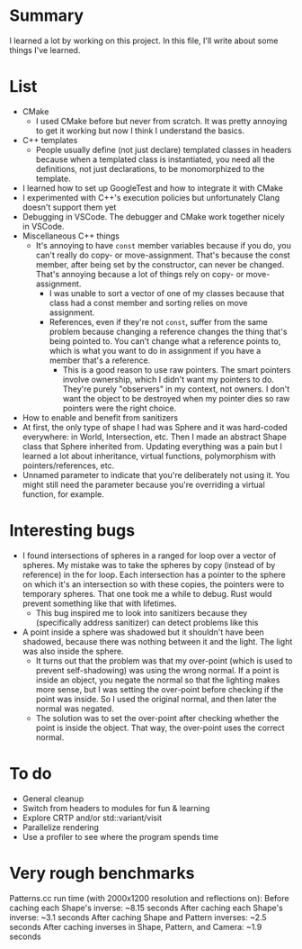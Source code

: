 # Summary
I learned a lot by working on this project. In this file, I'll write about some things I've learned.

# List
* CMake
  * I used CMake before but never from scratch. It was pretty annoying to get it working but now I think I understand the basics.
* C++ templates
  * People usually define (not just declare) templated classes in headers because when a templated class is instantiated, you need all the definitions, not just declarations, to be monomorphized to the template.
* I learned how to set up GoogleTest and how to integrate it with CMake
* I experimented with C++'s execution policies but unfortunately Clang doesn't support them yet
* Debugging in VSCode. The debugger and CMake work together nicely in VSCode.
* Miscellaneous C++ things
  * It's annoying to have `const` member variables because if you do, you can't really do copy- or move-assignment. That's because the const member, after being set by the constructor, can never be changed. That's annoying because a lot of things rely on copy- or move-assignment.
    * I was unable to sort a vector of one of my classes because that class had a const member and sorting relies on move assignment.
    * References, even if they're not `const`, suffer from the same problem because changing a reference changes the thing that's being pointed to. You can't change what a reference points to, which is what you want to do in assignment if you have a member that's a reference.
      * This is a good reason to use raw pointers. The smart pointers involve ownership, which I didn't want my pointers to do. They're purely "observers" in my context, not owners. I don't want the object to be destroyed when my pointer dies so raw pointers were the right choice.
* How to enable and benefit from sanitizers
* At first, the only type of shape I had was Sphere and it was hard-coded everywhere: in World, Intersection, etc. Then I made an abstract Shape class that Sphere inherited from. Updating everything was a pain but I learned a lot about inheritance, virtual functions, polymorphism with pointers/references, etc.
* Unnamed parameter to indicate that you're deliberately not using it. You might still need the parameter because you're overriding a virtual function, for example.

# Interesting bugs
* I found intersections of spheres in a ranged for loop over a vector of spheres. My mistake was to take the spheres by copy (instead of by reference) in the for loop. Each intersection has a pointer to the sphere on which it's an intersection so with these copies, the pointers were to temporary spheres. That one took me a while to debug. Rust would prevent something like that with lifetimes.
  * This bug inspired me to look into sanitizers because they (specifically address sanitizer) can detect problems like this
* A point inside a sphere was shadowed but it shouldn't have been shadowed, because there was nothing between it and the light. The light was also inside the sphere.
  * It turns out that the problem was that my over-point (which is used to prevent self-shadowing) was using the wrong normal. If a point is inside an object, you negate the normal so that the lighting makes more sense, but I was setting the over-point before checking if the point was inside. So I used the original normal, and then later the normal was negated.
  * The solution was to set the over-point after checking whether the point is inside the object. That way, the over-point uses the correct normal.

# To do
* General cleanup
* Switch from headers to modules for fun & learning
* Explore CRTP and/or std::variant/visit
* Parallelize rendering
* Use a profiler to see where the program spends time

# Very rough benchmarks
Patterns.cc run time (with 2000x1200 resolution and reflections on):
Before caching each Shape's inverse: ~8.15 seconds
After caching each Shape's inverse: ~3.1 seconds
After caching Shape and Pattern inverses: ~2.5 seconds
After caching inverses in Shape, Pattern, and Camera: ~1.9 seconds
